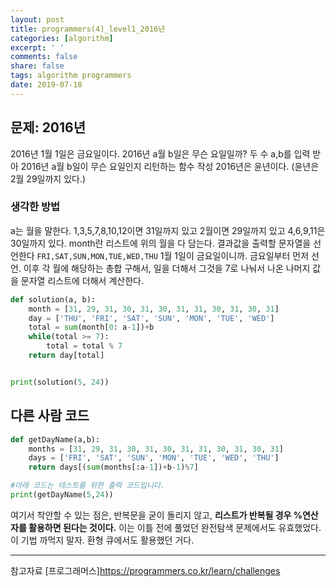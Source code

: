 ```yaml
---
layout: post
title: programmers(4)_level1_2016년
categories: [algorithm]
excerpt: ' '
comments: false
share: false
tags: algorithm programmers
date: 2019-07-18
---
```


## 문제: 2016년

2016년 1월 1일은 금요일이다.
2016년 a월 b일은 무슨 요일일까?
두 수 a,b를 입력 받아
2016년 a월 b일이 무슨 요일인지 리턴하는 함수 작성
2016년은 윤년이다. (윤년은 2월 29일까지 있다.)

### 생각한 방법

a는 월을 말한다.
1,3,5,7,8,10,12이면 31일까지 있고
2월이면 29일까지 있고
4,6,9,11은 30일까지 있다.
month란 리스트에 위의 월을 다 담는다.
결과값을 출력할 문자열을 선언한다
`FRI,SAT,SUN,MON,TUE,WED,THU`
1월 1일이 금요일이니까. 금요일부터 먼저 선언.
이후
각 월에 해당하는 총합 구해서,
일을 더해서
그것을 7로 나눠서 나온 나머지 값을 문자열 리스트에 더해서 계산한다.

```python
def solution(a, b):
    month = [31, 29, 31, 30, 31, 30, 31, 31, 30, 31, 30, 31]
    day = ['THU', 'FRI', 'SAT', 'SUN', 'MON', 'TUE', 'WED']
    total = sum(month[0: a-1])+b
    while(total >= 7):
        total = total % 7
    return day[total]


print(solution(5, 24))

```

## 다른 사람 코드

```python
def getDayName(a,b):
    months = [31, 29, 31, 30, 31, 30, 31, 31, 30, 31, 30, 31]
    days = ['FRI', 'SAT', 'SUN', 'MON', 'TUE', 'WED', 'THU']
    return days[(sum(months[:a-1])+b-1)%7]

#아래 코드는 테스트를 위한 출력 코드입니다.
print(getDayName(5,24))

```

여기서 착안할 수 있는 점은, 반복문을 굳이 돌리지 않고,
**리스트가 반복될 경우 %연산자를 활용하면 된다는 것이다.**
이는 이틀 전에 풀었던 완전탐색 문제에서도 유효했었다.
이 기법 까먹지 말자.
환형 큐에서도 활용했던 거다.

---

참고자료
[프로그래머스]<https://programmers.co.kr/learn/challenges>
